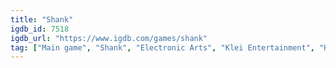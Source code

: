 ```yaml
---
title: "Shank"
igdb_id: 7518
igdb_url: "https://www.igdb.com/games/shank"
tag: ["Main game", "Shank", "Electronic Arts", "Klei Entertainment", "Hack and slash/Beat 'em up", "Indie", "Single player", "Co-operative", "Side view", "Action"]
---
```

